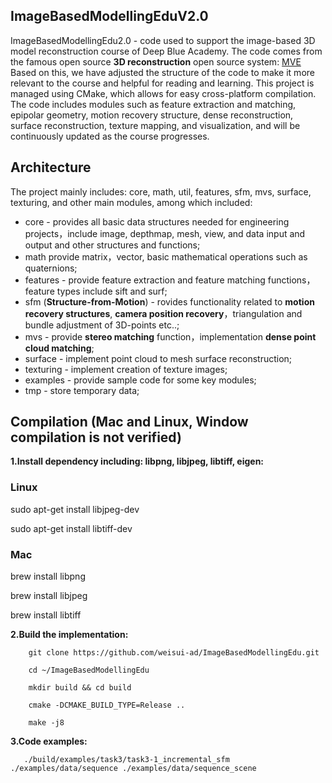 ## ImageBasedModellingEduV2.0
ImageBasedModellingEdu2.0 - code used to support the image-based 3D model reconstruction course of Deep Blue Academy. The code comes from the famous open source **3D reconstruction** open source system: [MVE](https://github.com/simonfuhrmann/mve)
Based on this, we have adjusted the structure of the code to make it more relevant to the course and helpful for reading and learning. This project is managed using CMake, which allows for easy cross-platform compilation. The code includes modules such as feature extraction and matching, epipolar geometry, motion recovery structure, dense reconstruction, surface reconstruction, texture mapping, and visualization, and will be continuously updated as the course progresses.

## Architecture
The project mainly includes: core, math, util, features, sfm, mvs, surface, texturing, and other main modules, among which included:
- core - provides all basic data structures needed for engineering projects，include image, depthmap, mesh, view, and data input and output and other structures and functions;
- math provide matrix，vector, basic mathematical operations such as quaternions;
- features - provide feature extraction and feature matching functions，feature types include sift and surf;
- sfm (**Structure-from-Motion**) - rovides functionality related to **motion recovery structures**, **camera position recovery**，triangulation and bundle adjustment of 3D-points etc..;
- mvs - provide **stereo matching** function，implementation **dense point cloud matching**;
- surface - implement point cloud to mesh surface reconstruction;
- texturing - implement creation of texture images;
- examples - provide sample code for some key modules;
- tmp - store temporary data;

## Compilation (Mac and Linux, Window compilation is not verified)
**1.Install dependency including: libpng, libjpeg, libtiff, eigen:**

 ### Linux
 sudo apt-get install libjpeg-dev
 
 sudo apt-get install libtiff-dev
 
 ### Mac
 brew install libpng 
 
 brew install libjpeg
 
 brew install libtiff
 
**2.Build the implementation:**
```
    git clone https://github.com/weisui-ad/ImageBasedModellingEdu.git
    
    cd ~/ImageBasedModellingEdu
    
    mkdir build && cd build
    
    cmake -DCMAKE_BUILD_TYPE=Release .. 
    
    make -j8
```
**3.Code examples:**
```
   ./build/examples/task3/task3-1_incremental_sfm ./examples/data/sequence ./examples/data/sequence_scene
```
